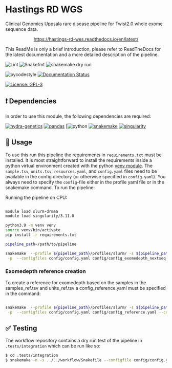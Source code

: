 # Hastings RD WGS
Clinical Genomics Uppsala rare disease pipeline for Twist2.0 whole exome sequence data.

<p align="center">
<a href="https://hastings-rd-wes.readthedocs.io/en/latest/">https://hastings-rd-wes.readthedocs.io/en/latest/</a>
</p>

This ReadMe is only a brief introduction, please refer to ReadTheDocs for the latest documentation and a more detailed description of the pipeline. 

![Lint](https://github.com/clinical-genomics-uppsala/hastings_rd_wes/actions/workflows/lint.yaml/badge.svg?branch=develop)
![Snakefmt](https://github.com/clinical-genomics-uppsala/hastings_rd_wes/actions/workflows/snakefmt.yaml/badge.svg?branch=develop)
![snakemake dry run](https://github.com/clinical-genomics-uppsala/hastings_rd_wes/actions/workflows/snakemake-dry-run.yaml/badge.svg?branch=develop)

![pycodestyle](https://github.com/clinical-genomics-uppsala/hastings_rd_wes/actions/workflows/pycodestyl.yaml/badge.svg?branch=develop)
[![Documentation Status](https://readthedocs.org/projects/hastings-rd-wes/badge/?version=latest)](https://hastings-rd-wes.readthedocs.io/en/latest/?badge=latest)


[![License: GPL-3](https://img.shields.io/badge/License-GPL3-yellow.svg)](https://opensource.org/licenses/gpl-3.0.html)


## :heavy_exclamation_mark: Dependencies

In order to use this module, the following dependencies are required:

[![hydra-genetics](https://img.shields.io/badge/hydragenetics-v0.9.1-blue)](https://github.com/hydra-genetics/)
[![pandas](https://img.shields.io/badge/pandas-1.3.1-blue)](https://pandas.pydata.org/)
[![python](https://img.shields.io/badge/python-3.8-blue)
[![snakemake](https://img.shields.io/badge/snakemake-6.8.0-blue)](https://snakemake.readthedocs.io/en/stable/)
[![singularity](https://img.shields.io/badge/singularity-3.0.0-blue)](https://sylabs.io/docs/)

## :rocket: Usage

To use this run this pipeline the requirements in `requirements.txt` must be installed. It is most straightforward to install the requirements inside a python virtual environment created with the python [venv module](https://docs.python.org/3/library/venv.html). The `sample.tsv`, `units.tsv`, `resources.yaml`, and `config.yaml` files need to be available in the config directory (or otherwise specified in `config.yaml`). You always need to specify the `config`-file either in the profile yaml file or in the snakemake command. To run the pipeline:

Running the pipeline on CPU:

```bash

module load slurm-drmaa
module load singularity/3.11.0

python3.9 -m venv venv
source venv/bin/activate
pip install -r requirements.txt

pipeline_path=/path/to/pipeline

snakemake  --profile ${pipeline_path}/profiles/slurm/ -s ${pipeline_path}/workflow/Snakefile --prioritize prealignment_fastp_pe \
 -p  --configfiles config/config.yaml config/config_exomedepth_nextseq.yaml --config aligner=bwa_cpu snp_caller=deepvariant_cpu

```
### Exomedepth reference creation
To create a reference for exomedepth based on the samples in the samples_ref.tsv and units_ref.tsv a config_reference.yaml must be specified in the command:

```bash

snakemake  --profile ${pipeline_path}/profiles/slurm/ -s ${pipeline_path}/workflow/Snakefile --prioritize prealignment_fastp_pe \
 -p  --configfiles config/config.yaml config/config_reference.yaml --config aligner=bwa_cpu snp_caller=deepvariant_cpu --notemp -n
```


## :white_check_mark: Testing

The workflow repository contains a dry run test of the pipeline in  `.tests/integration` which can be run like so:

```bash
$ cd .tests/integration
$ snakemake -n -s ../../workflow/Snakefile --configfile config/config.yaml 
```




